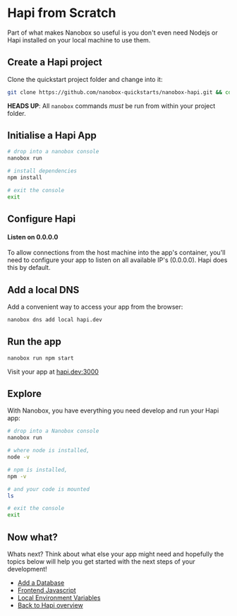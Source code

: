 # Hapi from Scratch
Part of what makes Nanobox so useful is you don't even need Nodejs or Hapi installed on your local machine to use them.

## Create a Hapi project
Clone the quickstart project folder and change into it:

```bash
git clone https://github.com/nanobox-quickstarts/nanobox-hapi.git && cd nanobox-hapi
```

**HEADS UP**: All `nanobox` commands *must* be run from within your project folder.

## Initialise a Hapi App

```bash
# drop into a nanobox console
nanobox run

# install dependencies
npm install

# exit the console
exit
```

## Configure Hapi

#### Listen on 0.0.0.0
To allow connections from the host machine into the app's container, you'll need to configure your app to listen on all available IP's (0.0.0.0). Hapi does this by default.

## Add a local DNS
Add a convenient way to access your app from the browser:

```bash
nanobox dns add local hapi.dev
```

## Run the app

```bash
nanobox run npm start
```

Visit your app at <a href="http://hapi.dev:3000" target="\_blank">hapi.dev:3000</a>

## Explore
With Nanobox, you have everything you need develop and run your Hapi app:

```bash
# drop into a Nanobox console
nanobox run

# where node is installed,
node -v

# npm is installed,
npm -v

# and your code is mounted
ls

# exit the console
exit
```

## Now what?
Whats next? Think about what else your app might need and hopefully the topics below will help you get started with the next steps of your development!

* [Add a Database](/nodejs/hapi/add-a-database)
* [Frontend Javascript](/nodejs/hapi/frontend-javascript)
* [Local Environment Variables](/nodejs/hapi/local-evars)
* [Back to Hapi overview](/nodejs/hapi)
